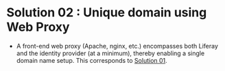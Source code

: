 # Solution 02 : Unique domain using Web Proxy

- A front-end web proxy (Apache, nginx, etc.) encompasses both Liferay and the identity provider (at a minimum), thereby enabling a single domain name setup. This corresponds to [Solution 01](../s1/README.md).